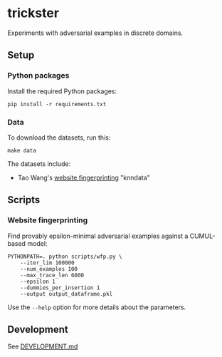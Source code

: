 # trickster

Experiments with adversarial examples in discrete domains.

## Setup

### Python packages
Install the required Python packages:

```
pip install -r requirements.txt
```

### Data

To download the datasets, run this:

```
make data
```

The datasets include:
* Tao Wang's [website fingerprinting](https://www.cse.ust.hk/~taow/wf/data/) "knndata"

## Scripts

### Website fingerprinting

Find provably epsilon-minimal adversarial examples against a CUMUL-based model:
```
PYTHONPATH=. python scripts/wfp.py \
    --iter_lim 100000
    --num_examples 100
    --max_trace_len 6000
    --epsilon 1
    --dummies_per_insertion 1
    --output output_dataframe.pkl
```

Use the `--help` option for more details about the parameters.

## Development

See [DEVELOPMENT.md](DEVELOPMENT.md)
